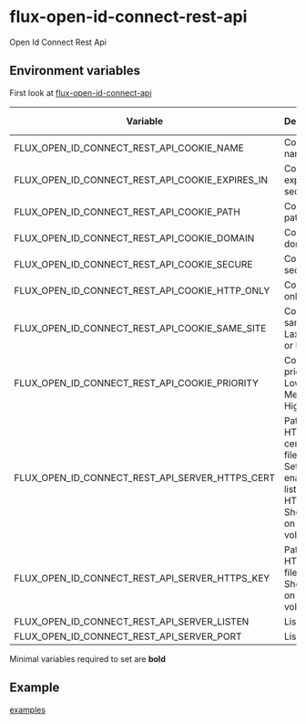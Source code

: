 # flux-open-id-connect-rest-api

Open Id Connect Rest Api

## Environment variables

First look at [flux-open-id-connect-api](https://github.com/fluxapps/flux-open-id-connect-api#environment-variables)

| Variable | Description | Default value |
| -------- | ----------- | ------------- |
| FLUX_OPEN_ID_CONNECT_REST_API_COOKIE_NAME | Cookie name | auth |
| FLUX_OPEN_ID_CONNECT_REST_API_COOKIE_EXPIRES_IN | Cookie expires in seconds | (Session end) |
| FLUX_OPEN_ID_CONNECT_REST_API_COOKIE_PATH | Cookie path | / |
| FLUX_OPEN_ID_CONNECT_REST_API_COOKIE_DOMAIN | Cookie domain | - |
| FLUX_OPEN_ID_CONNECT_REST_API_COOKIE_SECURE | Cookie secure | true |
| FLUX_OPEN_ID_CONNECT_REST_API_COOKIE_HTTP_ONLY | Cookie http only | true |
| FLUX_OPEN_ID_CONNECT_REST_API_COOKIE_SAME_SITE | Cookie same site<br>Lax, Strict or None | Lax |
| FLUX_OPEN_ID_CONNECT_REST_API_COOKIE_PRIORITY | Cookie priority<br>Low, Medium or High | Medium |
| FLUX_OPEN_ID_CONNECT_REST_API_SERVER_HTTPS_CERT | Path to HTTPS certificate file<br>Set this will enable listen on HTTPS<br>Should be on a volume | - |
| FLUX_OPEN_ID_CONNECT_REST_API_SERVER_HTTPS_KEY | Path to HTTPS key file<br>Should be on a volume | - |
| FLUX_OPEN_ID_CONNECT_REST_API_SERVER_LISTEN | Listen IP | 0.0.0.0 |
| FLUX_OPEN_ID_CONNECT_REST_API_SERVER_PORT | Listen port | 9501 |

Minimal variables required to set are **bold**

## Example

[examples](examples)
